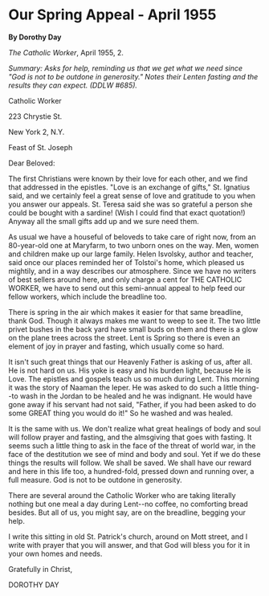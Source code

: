 Our Spring Appeal - April 1955
==============================

**By Dorothy Day**

*The Catholic Worker*, April 1955, 2.

*Summary: Asks for help, reminding us that we get what we need since
"God is not to be outdone in generosity." Notes their Lenten fasting and
the results they can expect. (DDLW \#685).*

Catholic Worker

223 Chrystie St.

New York 2, N.Y.

Feast of St. Joseph

Dear Beloved:

The first Christians were known by their love for each other, and we
find that addressed in the epistles. "Love is an exchange of gifts," St.
Ignatius said, and we certainly feel a great sense of love and gratitude
to you when you answer our appeals. St. Teresa said she was so grateful
a person she could be bought with a sardine! (Wish I could find that
exact quotation!) Anyway all the small gifts add up and we sure need
them.

As usual we have a houseful of beloveds to take care of right now, from
an 80-year-old one at Maryfarm, to two unborn ones on the way. Men,
women and children make up our large family. Helen Isvolsky, author and
teacher, said once our places reminded her of Tolstoi's home, which
pleased us mightily, and in a way describes our atmosphere. Since we
have no writers of best sellers around here, and only charge a cent for
THE CATHOLIC WORKER, we have to send out this semi-annual appeal to help
feed our fellow workers, which include the breadline too.

There is spring in the air which makes it easier for that same
breadline, thank God. Though it always makes me want to weep to see it.
The two little privet bushes in the back yard have small buds on them
and there is a glow on the plane trees across the street. Lent is Spring
so there is even an element of joy in prayer and fasting, which usually
come so hard.

It isn't such great things that our Heavenly Father is asking of us,
after all. He is not hard on us. His yoke is easy and his burden light,
because He is Love. The epistles and gospels teach us so much during
Lent. This morning it was the story of Naaman the leper. He was asked to
do such a little thing--to wash in the Jordan to be healed and he was
indignant. He would have gone away if his servant had not said, "Father,
if you had been asked to do some GREAT thing you would do it!" So he
washed and was healed.

It is the same with us. We don't realize what great healings of body and
soul will follow prayer and fasting, and the almsgiving that goes with
fasting. It seems such a little thing to ask in the face of the threat
of world war, in the face of the destitution we see of mind and body and
soul. Yet if we do these things the results will follow. We shall be
saved. We shall have our reward and here in this life too, a
hundred-fold, pressed down and running over, a full measure. God is not
to be outdone in generosity.

There are several around the Catholic Worker who are taking literally
nothing but one meal a day during Lent--no coffee, no comforting bread
besides. But all of us, you might say, are on the breadline, begging
your help.

I write this sitting in old St. Patrick's church, around on Mott street,
and I write with prayer that you will answer, and that God will bless
you for it in your own homes and needs.

Gratefully in Christ,

DOROTHY DAY
